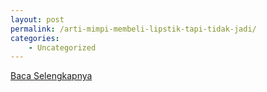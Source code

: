 ```yaml
---
layout: post
permalink: /arti-mimpi-membeli-lipstik-tapi-tidak-jadi/
categories:
    - Uncategorized
---
```


[Baca Selengkapnya](/06)